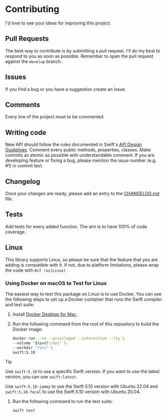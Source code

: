 # Contributing

I'd love to see your ideas for improving this project.

## Pull Requests

The best way to contribute is by submitting a pull request.
I'll do my best to respond to you as soon as possible.
Remember to open the pull request against the `develop` branch.

## Issues

If you find a bug or you have a suggestion create an issue.

## Comments

Every line of the project must to be commented.

## Writing code

New API should follow the rules documented in Swift's [API Design Guidelines](https://www.swift.org/documentation/api-design-guidelines/). Comment every public methods, properties, classes. Make commits as atomic as possible with understandable comment. If you are developing feature or fixing a bug, please mention the issue number (e.g. #1) in commit text.

## Changelog

Once your changes are ready, please add an entry to the [CHANGELOG.md](https://github.com/FabrizioBrancati/Queuer/blob/main/CHANGELOG.md) file.

## Tests

Add tests for every added function. The aim is to have 100% of code coverage.

## Linux

This library supports Linux, so please be sure that the feature that you are adding is compatible with it. If not, due to platform limitations, please wrap the code with `#if !os(Linux)`

### Using Docker on macOS to Test for Linux

The easiest way to test this package on Linux is to use Docker. You can use the following steps to set up a Docker container that runs the Swift compiler and test suite:

1. Install [Docker Desktop for Mac](https://www.docker.com/products/docker-desktop).

2. Run the following command from the root of this repository to build the
   Docker image:

    ```bash
    docker run --rm --privileged --interactive --tty \
    --volume "$(pwd):/src" \
    --workdir "/src" \
    swift:5.10
    ```

> [!TIP]
> Use `swift:5.10` to use a specific Swift version. If you want to use the latest version, you can use `swift:latest`.
>
> Use `swift:5.10-jammy` to use the Swift 5.10 version with Ubuntu 22.04 and `swift:5.10-focal` to use the Swift 5.10 version with Ubuntu 20.04.

1. Run the following command to run the test suite:

    ```bash
    swift test
    ```

